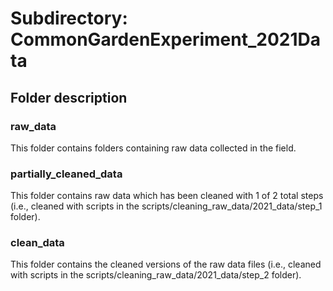 # Subdirectory: CommonGardenExperiment_2021Data

## Folder description

### raw_data

This folder contains folders containing raw data collected in the field.

### partially_cleaned_data

This folder contains raw data which has been cleaned with 1 of 2 total steps (i.e., cleaned with scripts in the scripts/cleaning_raw_data/2021_data/step_1 folder).

### clean_data

This folder contains the cleaned versions of the raw data files (i.e., cleaned with scripts in the scripts/cleaning_raw_data/2021_data/step_2 folder).
